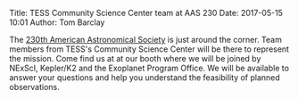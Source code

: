 Title: TESS Community Science Center team at AAS 230
Date: 2017-05-15 10:01
Author: Tom Barclay

The [230th American Astronomical Society](https://aas.org/meetings/aas230) is just around the corner. Team members from TESS's Community Science Center will be there to represent the mission. Come find us at at our booth where we will be joined by NExScI, Kepler/K2 and the Exoplanet Program Office. We will be available to answer your questions and help you understand the feasibility of planned observations.